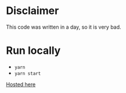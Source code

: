 # Disclaimer
This code was written in a day, so it is very bad.

# Run locally
- `yarn`
- `yarn start`

[Hosted here](https://ivan.hrabcak.eu/pexeso)
